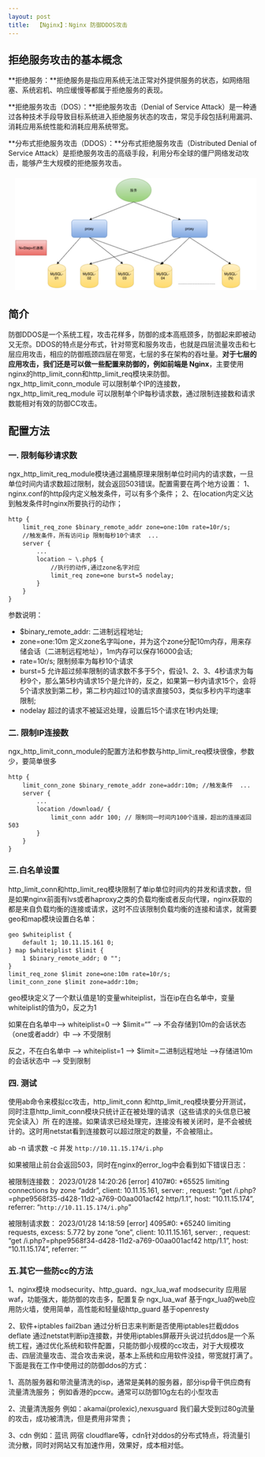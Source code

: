 ```yaml
---
layout: post
title:  【Nginx】：Nginx 防御DDOS攻击
---
```


## 拒绝服务攻击的基本概念

**拒绝服务：**拒绝服务是指应用系统无法正常对外提供服务的状态，如网络阻塞、系统宕机、响应缓慢等都属于拒绝服务的表现。

**拒绝服务攻击（DOS）：**拒绝服务攻击（Denial of Service Attack）是一种通过各种技术手段导致目标系统进入拒绝服务状态的攻击，常见手段包括利用漏洞、消耗应用系统性能和消耗应用系统带宽。

**分布式拒绝服务攻击（DDOS）：**分布式拒绝服务攻击（Distributed Denial of Service Attack）是拒绝服务攻击的高级手段，利用分布全球的僵尸网络发动攻击，能够产生大规模的拒绝服务攻击。

![图片](../assets/Redis.assets/8d58ed85455cd64e6ee1d642c96a8070.png)



## 简介

防御DDOS是一个系统工程，攻击花样多，防御的成本高瓶颈多，防御起来即被动又无奈。DDOS的特点是分布式，针对带宽和服务攻击，也就是四层流量攻击和七层应用攻击，相应的防御瓶颈四层在带宽，七层的多在架构的吞吐量。**对于七层的应用攻击，我们还是可以做一些配置来防御的，例如前端是 Nginx**，主要使用nginx的http_limit_conn和http_limit_req模块来防御。 ngx_http_limit_conn_module 可以限制单个IP的连接数，ngx_http_limit_req_module 可以限制单个IP每秒请求数，通过限制连接数和请求数能相对有效的防御CC攻击。

## 配置方法

### 一. 限制每秒请求数

ngx_http_limit_req_module模块通过漏桶原理来限制单位时间内的请求数，一旦单位时间内请求数超过限制，就会返回503错误。配置需要在两个地方设置：
1、nginx.conf的http段内定义触发条件，可以有多个条件；
2、在location内定义达到触发条件时nginx所要执行的动作；

```nginx
http {
  	limit_req_zone $binary_remote_addr zone=one:10m rate=10r/s;
	//触发条件，所有访问ip 限制每秒10个请求  ...
	server {
  		...
		location ~ \.php$ {
			//执行的动作,通过zone名字对应
    		limit_req zone=one burst=5 nodelay; 
 		}
 	}
}
```

参数说明：

- $binary_remote_addr: 二进制远程地址;
- zone=one:10m   定义zone名字叫one，并为这个zone分配10m内存，用来存储会话（二进制远程地址），1m内存可以保存16000会话;
- rate=10r/s; 限制频率为每秒10个请求
- burst=5 允许超过频率限制的请求数不多于5个，假设1、2、3、4秒请求为每秒9个，那么第5秒内请求15个是允许的，反之，如果第一秒内请求15个，会将5个请求放到第二秒，第二秒内超过10的请求直接503，类似多秒内平均速率限制;
- nodelay 超过的请求不被延迟处理，设置后15个请求在1秒内处理;

### 二. 限制IP连接数

ngx_http_limit_conn_module的配置方法和参数与http_limit_req模块很像，参数少，要简单很多

```ng
http {
  	limit_conn_zone $binary_remote_addr zone=addr:10m; //触发条件  ...  
	server { 
  		...   
		location /download/ { 
   			limit_conn addr 100; // 限制同一时间内100个连接，超出的连接返回503 
    	} 
   	}
}
```

### 三.白名单设置

http_limit_conn和http_limit_req模块限制了单ip单位时间内的并发和请求数，但是如果nginx前面有lvs或者haproxy之类的负载均衡或者反向代理，nginx获取的都是来自负载均衡的连接或请求，这时不应该限制负载均衡的连接和请求，就需要geo和map模块设置白名单：

```nginx
geo $whiteiplist {
	default 1; 10.11.15.161 0; 
} map $whiteiplist $limit {
	1 $binary_remote_addr; 0 ""; 
} 
limit_req_zone $limit zone=one:10m rate=10r/s;
limit_conn_zone $limit zone=addr:10m;
```

geo模块定义了一个默认值是1的变量whiteiplist，当在ip在白名单中，变量whiteiplist的值为0，反之为1

如果在白名单中–> whiteiplist=0 --> $limit=“” --> 不会存储到10m的会话状态（one或者addr）中 --> 不受限制

反之，不在白名单中 --> whiteiplist=1 --> $limit=二进制远程地址 -->存储进10m的会话状态中 --> 受到限制

### 四. 测试

使用ab命令来模拟cc攻击，http_limit_conn 和http_limit_req模块要分开测试，同时注意http_limit_conn模块只统计正在被处理的请求（这些请求的头信息已被完全读入）所 在的连接。如果请求已经处理完，连接没有被关闭时，是不会被统计的。这时用netstat看到连接数可以超过限定的数量，不会被阻止。

ab -n 请求数 -c 并发 `http://10.11.15.174/i.php`

如果被阻止前台会返回503，同时在nginx的error_log中会看到如下错误日志：

被限制连接数：
2023/01/28 14:20:26 [error] 4107#0: *65525 limiting connections by zone “addr”, client: 10.11.15.161, server: , request: “get /i.php?=phpe9568f35-d428-11d2-a769-00aa001acf42 http/1.1”, host: “10.11.15.174”, referrer: “`http://10.11.15.174/i.php`”

被限制请求数：
2023/01/28 14:18:59 [error] 4095#0: *65240 limiting requests, excess: 5.772 by zone “one”, client: 10.11.15.161, server: , request: “get /i.php?=phpe9568f34-d428-11d2-a769-00aa001acf42 http/1.1”, host: “10.11.15.174”, referrer: “”

### 五.其它一些防cc的方法

1、nginx模块 modsecurity、http_guard、ngx_lua_waf
modsecurity 应用层waf，功能强大，能防御的攻击多，配置复杂
ngx_lua_waf 基于ngx_lua的web应用防火墙，使用简单，高性能和轻量级http_guard 基于openresty

2、软件+iptables
fail2ban 通过分析日志来判断是否使用iptables拦截ddos deflate 通过netstat判断ip连接数，并使用iptables屏蔽开头说过抗ddos是一个系统工程，通过优化系统和软件配置，只能防御小规模的cc攻击，对于大规模攻击、四层流量攻击、混合攻击来说，基本上系统和应用软件没挂，带宽就打满了。下面是我在工作中使用过的防御ddos的方式：

1、高防服务器和带流量清洗的isp，通常是美韩的服务器，部分isp骨干供应商有流量清洗服务；
例如香港的pccw。通常可以防御10g左右的小型攻击

2、流量清洗服务
例如：akamai(prolexic),nexusguard 我们最大受到过80g流量的攻击，成功被清洗，但是费用非常贵；

3、cdn
例如：蓝讯 网宿 cloudflare等，cdn针对ddos的分布式特点，将流量引流分散，同时对网站又有加速作用，效果好，成本相对低。